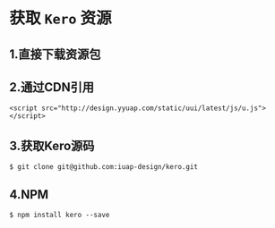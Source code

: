 # 获取 `Kero` 资源

## 1.直接下载资源包


## 2.通过CDN引用

```
<script src="http://design.yyuap.com/static/uui/latest/js/u.js"></script>
```

## 3.获取Kero源码

```
$ git clone git@github.com:iuap-design/kero.git
```

## 4.NPM

```
$ npm install kero --save
```

